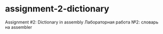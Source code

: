 # assignment-2-dictionary

Assignment #2: Dictionary in assembly
Лабораторная работа №2: словарь на assembler